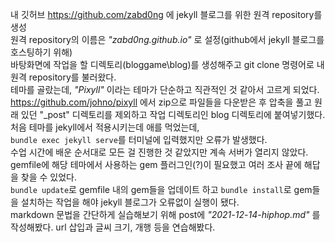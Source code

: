 내 깃허브 <https://github.com/zabd0ng> 에 jekyll 블로그를 위한 원격 repository를 생성  
원격 repository의 이름은 _"zabd0ng.github.io"_ 로 설정(github에서 jekyll 블로그를 호스팅하기 위해)  
바탕화면에 작업을 할 디렉토리(bloggame\blog)를 생성해주고 git clone 명령어로 내 원격 repository를 불러왔다.  
테마를 골랐는데, _"Pixyll"_ 이라는 테마가 단순하고 직관적인 것 같아서 고르게 되었다. <https://github.com/johno/pixyll> 에서 zip으로 파일들을 다운받은 후 압축을 풀고 원래 있던 "_post" 디렉토리를 제외하고 작업 디렉토리인 blog 디렉토리에 붙여넣기했다.  
처음 테마를 jekyll에서 적용시키는데 애를 먹었는데,  
```bundle exec jekyll serve```를 터미널에 입력했지만 오류가 발생했다.  
수업 시간에 배운 순서대로 모든 걸 진행한 것 같았지만 계속 서버가 열리지 않았다.  
gemfile에 해당 테마에서 사용하는 gem 플러그인(?)이 필요했고 여러 조사 끝에 해답을 찾을 수 있었다.  
```bundle update```로 gemfile 내의 gem들을 업데이트 하고 ```bundle install```로 gem들을 설치하는 작업을 해야 jekyll 블로그가 오류없이 실행이 됐다.  
markdown 문법을 간단하게 실습해보기 위해 post에 _"2021-12-14-hiphop.md"_ 를 작성해봤다. url 삽입과 글씨 크기, 개행 등을 연습해봤다. 